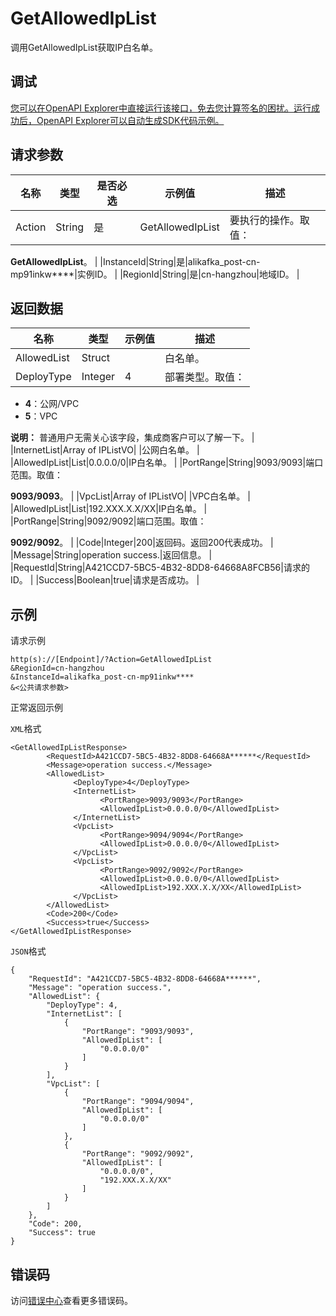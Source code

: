 # GetAllowedIpList

调用GetAllowedIpList获取IP白名单。

## 调试

[您可以在OpenAPI Explorer中直接运行该接口，免去您计算签名的困扰。运行成功后，OpenAPI Explorer可以自动生成SDK代码示例。](https://api.aliyun.com/#product=alikafka&api=GetAllowedIpList&type=RPC&version=2019-09-16)

## 请求参数

|名称|类型|是否必选|示例值|描述|
|--|--|----|---|--|
|Action|String|是|GetAllowedIpList|要执行的操作。取值：

 **GetAllowedIpList**。 |
|InstanceId|String|是|alikafka\_post-cn-mp91inkw\*\*\*\*|实例ID。 |
|RegionId|String|是|cn-hangzhou|地域ID。 |

## 返回数据

|名称|类型|示例值|描述|
|--|--|---|--|
|AllowedList|Struct| |白名单。 |
|DeployType|Integer|4|部署类型。取值：

 -   **4**：公网/VPC
-   **5**：VPC

 **说明：** 普通用户无需关心该字段，集成商客户可以了解一下。 |
|InternetList|Array of IPListVO| |公网白名单。 |
|AllowedIpList|List|0.0.0.0/0|IP白名单。 |
|PortRange|String|9093/9093|端口范围。取值：

 **9093/9093**。 |
|VpcList|Array of IPListVO| |VPC白名单。 |
|AllowedIpList|List|192.XXX.X.X/XX|IP白名单。 |
|PortRange|String|9092/9092|端口范围。取值：

 **9092/9092**。 |
|Code|Integer|200|返回码。返回200代表成功。 |
|Message|String|operation success.|返回信息。 |
|RequestId|String|A421CCD7-5BC5-4B32-8DD8-64668A8FCB56|请求的ID。 |
|Success|Boolean|true|请求是否成功。 |

## 示例

请求示例

```
http(s)://[Endpoint]/?Action=GetAllowedIpList
&RegionId=cn-hangzhou
&InstanceId=alikafka_post-cn-mp91inkw****
&<公共请求参数>
```

正常返回示例

`XML`格式

```
<GetAllowedIpListResponse>
        <RequestId>A421CCD7-5BC5-4B32-8DD8-64668A******</RequestId>
        <Message>operation success.</Message>
        <AllowedList>
              <DeployType>4</DeployType>
              <InternetList>
                    <PortRange>9093/9093</PortRange>
                    <AllowedIpList>0.0.0.0/0</AllowedIpList>
              </InternetList>
              <VpcList>
                    <PortRange>9094/9094</PortRange>
                    <AllowedIpList>0.0.0.0/0</AllowedIpList>
              </VpcList>
              <VpcList>
                    <PortRange>9092/9092</PortRange>
                    <AllowedIpList>0.0.0.0/0</AllowedIpList>
                    <AllowedIpList>192.XXX.X.X/XX</AllowedIpList>
              </VpcList>
        </AllowedList>
        <Code>200</Code>
        <Success>true</Success>
</GetAllowedIpListResponse>
```

`JSON`格式

```
{
	"RequestId": "A421CCD7-5BC5-4B32-8DD8-64668A******",
	"Message": "operation success.",
	"AllowedList": {
		"DeployType": 4,
		"InternetList": [
			{
				"PortRange": "9093/9093",
				"AllowedIpList": [
					"0.0.0.0/0"
				]
			}
		],
		"VpcList": [
			{
				"PortRange": "9094/9094",
				"AllowedIpList": [
					"0.0.0.0/0"
				]
			},
			{
				"PortRange": "9092/9092",
				"AllowedIpList": [
					"0.0.0.0/0",
					"192.XXX.X.X/XX"
				]
			}
		]
	},
	"Code": 200,
	"Success": true
}
```

## 错误码

访问[错误中心](https://error-center.aliyun.com/status/product/alikafka)查看更多错误码。

